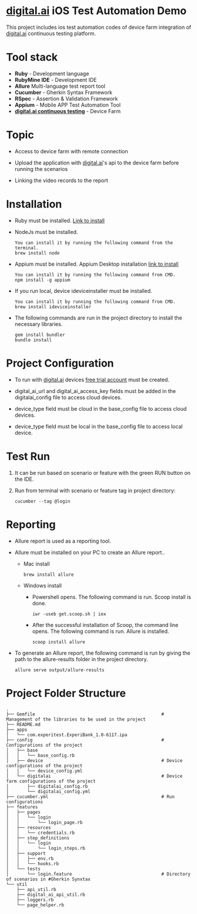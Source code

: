 # <a href="https://digital.ai/products/continuous-testing/">digital.ai</a> iOS Test Automation Demo

This project includes ios test automation codes of device farm integration of <a href="https://digital.ai/products/continuous-testing/">digital.ai</a>  continuous testing platform.

# Tool stack

* **Ruby** - Development language
* **RubyMine IDE** - Development IDE
* **Allure** Multi-language test report tool
* **Cucumber** - Gherkin Syntax Framework
* **RSpec** - Assertion & Validation Framework
* **Appium** - Mobile APP Test Automation Tool
* **<a href="https://digital.ai/products/continuous-testing/">digital.ai continuous testing</a>** - Device Farm

# Topic

* Access to device farm with remote connection

* Upload the application with <a href="https://docs.experitest.com/display/TE/Rest+API">digital.ai</a>'s api to the device farm before running the scenarios

* Linking the video records to the report

# Installation

* Ruby must be installed. <a href="https://www.ruby-lang.org/en/downloads/">Link to install</a>

* NodeJs must be installed.
   ```
   You can install it by running the following command from the terminal.
   brew install node
   ```
  
* Appium must be installed. Appium Desktop installation <a href="https://appium.io/downloads.html">link to install</a>
   ```
   You can install it by running the following command from CMD.
   npm install -g appium
   ```

* If you run local, device ideviceinstaller must be installed.
   ```
   You can install it by running the following command from CMD.
   brew install ideviceinstaller
   ```

* The following commands are run in the project directory to install the necessary libraries.
  ```
  gem install bundler
  bundle install
  ```
  
# Project Configuration

* To run with <a href="https://digital.ai/products/continuous-testing/">digital.ai</a> devices <a href="https://accounts.seetest.io/signup">free trial account</a> must be created.

* digital_ai_url and digital_ai_access_key fields must be added in the digitalai_config file to access cloud devices.

* device_type field must be cloud in the base_config file to access cloud devices.

* device_type field must be local in the base_config file to access local device.


# Test Run

1. It can be run based on scenario or feature with the green RUN button on the IDE.

3. Run from terminal with scenario or feature tag in project directory:
   
   `cucumber --tag @login`


# Reporting
* Allure report is used as a reporting tool.

* Allure must be installed on your PC to create an Allure report..

    * Mac install

      `brew install allure`

    * Windows install

        * Powershell opens. The following command is run. Scoop install is done.

          `iwr -useb get.scoop.sh | iex`

        * After the successful installation of Scoop, the command line opens. The following command is run. Allure is installed.

          `scoop install allure`


* To generate an Allure report, the following command is run by giving the path to the allure-results folder in the project directory.

  `allure serve output/allure-results `


# Project Folder Structure

```
.
├── Gemfile                                                # Management of the libraries to be used in the project
├── README.md
├── apps
│   └── com.experitest.ExperiBank_1.0-6117.ipa
├── config                                                 # Configurations of the project
│   ├── base
│   │   └── base_config.rb
│   ├── device                                             # Device configurations of the project
│   │   └── device_config.yml
│   └── digitalai                                          # Device farm configurations of the project
│       ├── digitalai_config.rb
│       └── digitalai_config.yml
├── cucumber.yml                                           # Run configurations
├── features
│   ├── pages
│   │   └── login
│   │       └── login_page.rb
│   ├── resources
│   │   └── credentials.rb
│   ├── step_definitions
│   │   └── login
│   │       └── login_steps.rb
│   ├── support
│   │   ├── env.rb
│   │   └── hooks.rb
│   └── tests
│       └── login.feature                                  # Directory of scenarios in #Gherkin Synxtax
└── util
    ├── api_util.rb
    ├── digital_ai_api_util.rb
    ├── loggers.rb
    └── page_helper.rb

```
